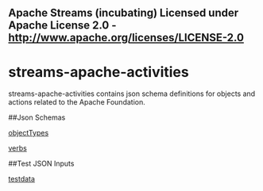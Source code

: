 Apache Streams (incubating)
Licensed under Apache License 2.0 - http://www.apache.org/licenses/LICENSE-2.0
--------------------------------------------------------------------------------

streams-apache-activities
==============

streams-apache-activities contains json schema definitions for objects and actions related to the Apache Foundation.

##Json Schemas

[objectTypes](objectTypes "objectTypes/")

[verbs](verbs "verbs/")

##Test JSON Inputs

[testdata](testdata "testdata/")

